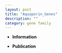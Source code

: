```yaml
---
layout: post
title: "Aquaporin_Genes"
description: ""
category: gene family
---
```


* **Information**  

* **Publication**  


